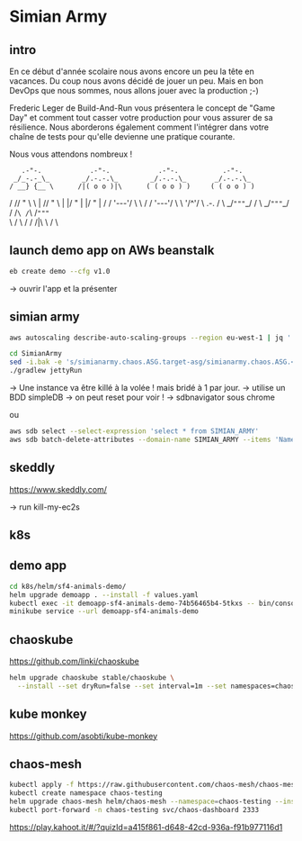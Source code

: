 # Simian Army

## intro

En ce début d'année scolaire nous avons encore un peu la tête en vacances. Du coup nous avons décidé de jouer un peu. Mais en bon DevOps que nous sommes, nous allons jouer avec la production ;-)

Frederic Leger de Build-And-Run vous présentera le concept de "Game Day" et comment tout casser votre production pour vous assurer de sa résilience.
Nous aborderons également comment l'intégrer dans votre chaîne de tests pour qu'elle devienne une pratique courante.

Nous vous attendons nombreux !

       .-"-.            .-"-.            .-"-.           .-"-.
     _/_-.-_\_        _/.-.-.\_        _/.-.-.\_       _/.-.-.\_
    / __} {__ \      /|( o o )|\      ( ( o o ) )     ( ( o o ) )
   / //  "  \\ \    | //  "  \\ |      |/  "  \|       |/  "  \|
  / / \'---'/ \ \  / / \'---'/ \ \      \'/^\'/         \ .-. /
  \ \_/`"""`\_/ /  \ \_/`"""`\_/ /      /`\ /`\         /`"""`\
   \           /    \           /      /  /|\  \       /       \

## launch demo app on AWs beanstalk

```sh
eb create demo --cfg v1.0
```

-> ouvrir l'app et la présenter

## simian army

```sh
aws autoscaling describe-auto-scaling-groups --region eu-west-1 | jq '.AutoScalingGroups[].AutoScalingGroupName'
```

```sh
cd SimianArmy
sed -i.bak -e 's/simianarmy.chaos.ASG.target-asg/simianarmy.chaos.ASG.<Your-ASG-Name>/' ./src/main/resources/chaos.properties
./gradlew jettyRun
```

-> Une instance va être killé à la volée ! mais bridé à 1 par jour.
-> utilise un BDD simpleDB -> on peut reset pour voir ! -> sdbnavigator sous chrome

ou

```sh
aws sdb select --select-expression 'select * from SIMIAN_ARMY'
aws sdb batch-delete-attributes --domain-name SIMIAN_ARMY --items 'Name=CHAOS-xxxxxxxxxxxxxxxx'
```

## skeddly

https://www.skeddly.com/

-> run kill-my-ec2s

## k8s

## demo app

```sh
cd k8s/helm/sf4-animals-demo/
helm upgrade demoapp . --install -f values.yaml
kubectl exec -it demoapp-sf4-animals-demo-74b56465b4-5tkxs -- bin/console doctrine:fixtures:load
minikube service --url demoapp-sf4-animals-demo
```

## chaoskube

https://github.com/linki/chaoskube

```sh
helm upgrade chaoskube stable/chaoskube \
  --install --set dryRun=false --set interval=1m --set namespaces=chaos --set rbac.create=true
```

## kube monkey

https://github.com/asobti/kube-monkey

## chaos-mesh

```sh
kubectl apply -f https://raw.githubusercontent.com/chaos-mesh/chaos-mesh/master/manifests/crd.yaml
kubectl create namespace chaos-testing
helm upgrade chaos-mesh helm/chaos-mesh --namespace=chaos-testing --install --set dashboard.create=true --set chaosDaemon.runtime=containerd --set chaosDaemon.socketPath=/run/k3s/containerd/containerd.sock
kubectl port-forward -n chaos-testing svc/chaos-dashboard 2333
```

https://play.kahoot.it/#/?quizId=a415f861-d648-42cd-936a-f91b977116d1
